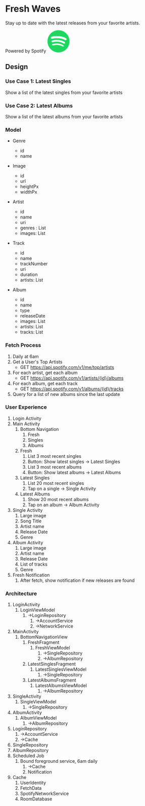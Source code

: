 # Fresh Waves

Stay up to date with the latest releases from your favorite artists.

Powered by Spotify ![](img/spotify.png)

## Design

### Use Case 1: Latest Singles

Show a list of the latest singles from your favorite artists

### Use Case 2: Latest Albums

Show a list of the latest albums from your favorite artists

### Model

- Genre
    - id
    - name

- Image
    - id
    - url
    - heightPx
    - widthPx

- Artist
    - id
    - name
    - uri
    - genres : List<Genre>
    - images: List<Image>

- Track
    - id
    - name
    - trackNumber
    - uri
    - duration
    - artists: List<Artist>

- Album
    - id
    - name
    - type
    - releaseDate
    - images: List<Image>
    - artists: List<Artist>
    - tracks: List<Track>

### Fetch Process

1. Daily at 6am
2. Get a User's Top Artists
    - GET https://api.spotify.com/v1/me/top/artists
3. For each artist, get each album
    - GET https://api.spotify.com/v1/artists/{id}/albums
4. For each album, get each track
    - GET https://api.spotify.com/v1/albums/{id}/tracks
5. Query for a list of new albums since the last update

### User Experience

1. Login Activity
2. Main Activity
    1. Bottom Navigation
        1. Fresh
        2. Singles
        3. Albums
    2. Fresh
        1. List 3 most recent singles
        2. Button: Show latest singles -> Latest Singles
        3. List 3 most recent albums
        4. Button: Show latest albums -> Latest Albums
    3. Latest Singles
        1. List 20 most recent singles
        2. Tap on a single -> Single Activity
    4. Latest Albums
        1. Show 20 most recent albums
        2. Tap on an album -> Album Activity
3. Single Activity
    1. Large image
    2. Song Title
    3. Artist name
    4. Release Date
    5. Genre
4. Album Activity
    1. Large image
    2. Artist name
    3. Release Date
    4. List of tracks
    5. Genre
5. Fresh Notification
    1. After fetch, show notification if new releases are found

### Architecture

1. LoginActivity
    1. LoginViewModel
        1. ->LoginRepository
            1. ->AccountService
            2. ->NetworkService
2. MainActivity
    1. BottomNavigationView
        1. FreshFragment
            1. FreshViewModel
                1. ->SingleRepository
                2. ->AlbumRepository
        2. LatestSinglesFragment
            1. LatestSinglesViewModel
                1. ->SingleRepository
        3. LatestAlbumsFragment
            1. LatestAlbumsViewModel
                1. ->AlbumRepository
3. SingleActivity
    1. SingleViewModel
        1. ->SingleRepository
4. AlbumActivity
    1. AlbumViewModel
        1. ->AlbumRepository
5. LoginRepository
    1. ->AccountService
    2. ->Cache
6. SingleRepository
7. AlbumRepository
8. Scheduled Job
    1. Bound foreground service, 6am daily
        1. ->Cache
        2. Notification
9. Cache
    1. UserIdentity
    2. FetchData
    4. SpotifyNetworkService
    5. RoomDatabase
